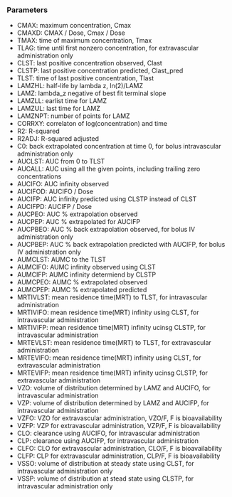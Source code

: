 ### Parameters

- CMAX: maximum concentration, Cmax
- CMAXD: CMAX / Dose, Cmax / Dose
- TMAX: time of maximum concentration, Tmax
- TLAG: time until first nonzero concentration, for extravascular administration only
- CLST: last positive concentration observed, Clast
- CLSTP: last positive concentration predicted, Clast_pred
- TLST: time of last positive concentration, Tlast
- LAMZHL: half-life by lambda z, ln(2)/LAMZ
- LAMZ: lambda_z negative of best fit terminal slope
- LAMZLL: earlist time for LAMZ
- LAMZUL: last time for LAMZ
- LAMZNPT: number of points for LAMZ
- CORRXY: correlaton of log(concentration) and time
- R2: R-squared
- R2ADJ: R-squared adjusted
- C0: back extrapolated concentration at time 0, for bolus intravascular administration only
- AUCLST: AUC from 0 to TLST
- AUCALL: AUC using all the given points, including trailing zero concentrations
- AUCIFO: AUC infinity observed
- AUCIFOD: AUCIFO / Dose
- AUCIFP: AUC infinity predicted using CLSTP instead of CLST
- AUCIFPD: AUCIFP / Dose
- AUCPEO: AUC % extrapolation observed
- AUCPEP: AUC % extrapolated for AUCIFP
- AUCPBEO: AUC % back extrapolation observed, for bolus IV administration only
- AUCPBEP: AUC % back extrapolation predicted with AUCIFP, for bolus IV administration only
- AUMCLST: AUMC to the TLST
- AUMCIFO: AUMC infinity observed using CLST
- AUMCIFP: AUMC infinity determiend by CLSTP
- AUMCPEO: AUMC % extrapolated observed
- AUMCPEP: AUMC % extrapolated predicted
- MRTIVLST: mean residence time(MRT) to TLST, for intravascular administration
- MRTIVIFO: mean residence time(MRT) infinity using CLST, for intravascular administration
- MRTIVIFP: mean residence time(MRT) infinity ucinsg CLSTP, for intravascular administration
- MRTEVLST: mean residence time(MRT) to TLST, for extravascular administration
- MRTEVIFO: mean residence time(MRT) infinity using CLST, for extravascular administration
- MRTEVIFP: mean residence time(MRT) infinity ucinsg CLSTP, for extravascular administration
- VZO: volume of distribution determined by LAMZ and AUCIFO, for intravascular administration
- VZP: volume of distribution determined by LAMZ and AUCIFP, for intravascular administration
- VZFO: VZO for extravascular administration, VZO/F, F is bioavailability
- VZFP: VZP for extravascular administration, VZP/F, F is bioavailability
- CLO: clearance using AUCIFO, for intravascular administration
- CLP: clearance using AUCIFP, for intravascular administration
- CLFO: CLO for extravascular administration, CLO/F, F is bioavailability
- CLFP: CLP for extravascular administration, CLP/F, F is bioavailability
- VSSO: volume of distribution at steady state using CLST, for intravascular administration only
- VSSP: volume of distribution at stead state using CLSTP, for intravascular administration only
